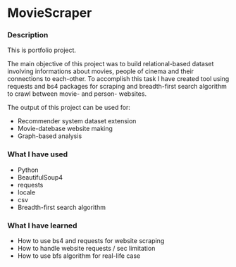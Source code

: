 # MovieScraper

### Description

This is portfolio project.

The main objective of this project was to build relational-based dataset involving informations about movies, people of cinema and their connections to each-other.
To accomplish this task I have created tool using requests and bs4 packages for scraping and breadth-first search algorithm to crawl between movie- and person- websites. 

The output of this project can be used for:
- Recommender system dataset extension
- Movie-datebase website making
- Graph-based analysis

### What I have used

- Python
- BeautifulSoup4
- requests
- locale
- csv
- Breadth-first search algorithm

### What I have learned

- How to use bs4 and requests for website scraping
- How to handle website requests / sec limitation
- How to use bfs algorithm for real-life case
